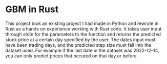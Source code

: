 # GBM in Rust
This project took an existing project I had made in Python and rewrote in Rust as a hands on experience working with Rust code. It takes user input through stdin for the paramaters to the function and returns the predicted stock price at a certain day specified by the user. The dates input must have been trading days, and the predicted step size must fall into the dataset used. For example if the last date in the dataset was 2022-12-14, you can only predict prices that occured on that day or before.
